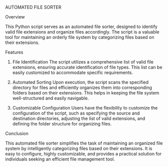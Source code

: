 AUTOMATED FILE SORTER

Overview

This Python script serves as an automated file sorter, designed to identify valid file extensions and organize files accordingly. The script is a valuable tool for maintaining an orderly file system by categorizing files based on their extensions.

Features

1. File Identification
The script utilizes a comprehensive list of valid file extensions, ensuring accurate identification of file types. This list can be easily customized to accommodate specific requirements.

2. Automated Sorting
Upon execution, the script scans the specified directory for files and efficiently organizes them into corresponding folders based on their extensions. This helps in keeping the file system well-structured and easily navigable.

3. Customizable Configuration
Users have the flexibility to customize the configuration of the script, such as specifying the source and destination directories, adjusting the list of valid extensions, and defining the folder structure for organizing files.

Conclusion

This automated file sorter simplifies the task of maintaining an organized file system by intelligently categorizing files based on their extensions. It is easy to configure, highly customizable, and provides a practical solution for individuals seeking an efficient file management tool.
